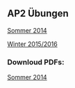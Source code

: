 ## AP2 Übungen

[Sommer 2014](https://forms.gle/cnHbXsF3wFqMStEe7)

[Winter 2015/2016](https://forms.gle/y8cEytWb87R44QwY9)


### Downloud PDFs:

[Sommer 2014](https://github.com/ts13b/sozialkunde/raw/gh-pages/sozialkunde_sommer_2014.rar)
